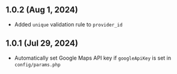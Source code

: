 ## 1.0.2 (Aug 1, 2024)

- Added `unique` validation rule to `provider_id`

## 1.0.1 (Jul 29, 2024)

- Automatically set Google Maps API key if `googleApiKey` is set in `config/params.php`